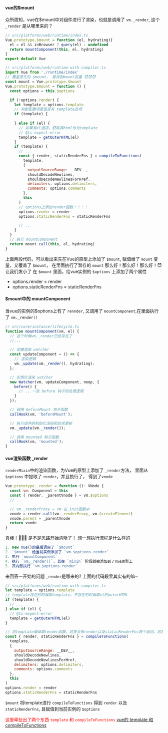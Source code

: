 #### vue的$mount
众所周知，vue在$mount中对组件进行了渲染，也就是调用了 `vm._render`, 这个 `_render` 是从哪里来的？

```js
// src/platforms/web/runtime/index.ts
Vue.prototype.$mount = function (el, hydrating){
  el = el && inBrowser ? query(el) : undefined
  return mountComponent(this, el, hydrating)
}
export default Vue

// src/platforms/web/runtime-with-compiler.ts
import Vue from './runtime/index'
// 覆盖原先的 $mount， 暂存到mount变量 😈😈😈
const mount = Vue.prototype.$mount
Vue.prototype.$mount = function () {
  const options = this.$options

  if (!options.render) {
    let template = options.template
    // 判断配置项里是否有 template选项
    if (template) {
      
    } else if (el) {
      // 如果有el选项，获取其html作为template
      // @ts-expect-error
      template = getOuterHTML(el)
    }
    if (template) {
      // ...
      const { render, staticRenderFns } = compileToFunctions(
        template,
        {
          outputSourceRange: __DEV__,
          shouldDecodeNewlines,
          shouldDecodeNewlinesForHref,
          delimiters: options.delimiters,
          comments: options.comments
        },
        this
      )
      // options上添加render函数！！！！
      options.render = render
      options.staticRenderFns = staticRenderFns

      // ...
    }
  }
  // 执行 mountComponent
  return mount.call(this, el, hydrating)
}
```
上面两段代码，可以看出来先在Vue的原型上添加了 `$mount`, 赋值给了 `mount` 变量，又覆盖了 `$mount`， 在里面执行了暂存的 `mount`
那么好！那么好！那么好！😈  让我们发小了 在 `$mount` 里面，给vue实例的 `$options` 上添加了两个属性
- options.render = render
- options.staticRenderFns = staticRenderFns

#### $mount中的 mountComponent
当vue的实例的$options上有了 `rennder`, 又调用了 `mountComponent`,在里面执行了 `vm._render()`
```js
// src/core/instance/lifecycle.ts
function mountComponent(vm, el) {
  // 这个时候vm._render已经存在了
  //...

  // 创建渲染 watcher
  const updateComponent = () => {
    // 渲染逻辑
    vm._update(vm._render(), hydrating);
  };

  // 实例化渲染 watcher
  new Watcher(vm, updateComponent, noop, {
    before() {
      // ...一些 before 钩子的处理逻辑
    }
  });

  // 调用 beforeMount 钩子函数
  callHook(vm, 'beforeMount');

  // 执行组件的初始化渲染和后续更新
  vm._update(vm._render());

  // 调用 mounted 钩子函数
  callHook(vm, 'mounted');
}
```

#### vue渲染函数 _render
`renderMixin`中的渲染函数，为Vue的原型上添加了 `_render`方法， 里面从 `$options` 中提取了 `render`，并且执行了， 得到了`vnode`
```js
Vue.prototype._render = function (): VNode {
  const vm: Component = this
  const { render, _parentVnode } = vm.$options
  // ...

  // vm._renderProxy = vm 在_init函数中
  vnode = render.call(vm._renderProxy, vm.$createElement)
  vnode.parent = _parentVnode
  return vnode
}
```

真棒！🎉🎉🎉  是不是思路开始清晰了！ 想一想执行流程是什么样的
``` js
1. new Vue()的最后调用了 `$mount`
2. `$mount` 给当前实例添加了 `vm.$options.render`
3. 执行 `mountComponent`
4. 执行 `vm._render()`, 其在 `mixin` 阶段就被添加到了Vue原型上
5. 其内部执行 `vm.$options.render`
```
来回答一开始的问题 `_render`是哪来的? 上面的代码段里其实有的嘛~
```js
// src/platforms/web/runtime-with-compiler.ts
let template = options.template
// template存在的时候取template，不存在的时候取el的outerHTML
if (template) {
  // ...
} else if (el) {
  // @ts-expect-error
  template = getOuterHTML(el)
}

// 将template编译成render函数，这里会有render以及staticRenderFns两个返回，这是vue的编译时优化，static静态不需要在VNode更新时进行patch，优化性能
const { render, staticRenderFns } = compileToFunctions(
  template,
  {
    outputSourceRange: __DEV__,
    shouldDecodeNewlines,
    shouldDecodeNewlinesForHref,
    delimiters: options.delimiters,
    comments: options.comments
  },
  this
)
options.render = render
options.staticRenderFns = staticRenderFns
```
`$mount` 将template进行 `compileToFunctions` 得到 `render` 以及 `staticRenderFns`, 且赋值到当前实例的 `$options`

<font color=red>这里牵扯出了两个东西 `template` 和 `compileToFunctions`</font>
[vue的 template 和 compileToFunctions](./vue%E7%9A%84template%E5%92%8CcompileToFunctions.md)



